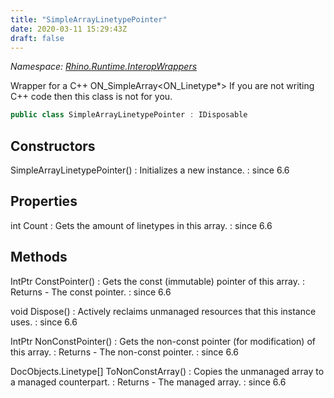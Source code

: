 ```yaml
---
title: "SimpleArrayLinetypePointer"
date: 2020-03-11 15:29:43Z
draft: false
---
```


*Namespace: [Rhino.Runtime.InteropWrappers](../)*

Wrapper for a C++ ON_SimpleArray<ON_Linetype*>
   If you are not writing C++ code then this class is not for you.
```cs
public class SimpleArrayLinetypePointer : IDisposable
```
## Constructors

SimpleArrayLinetypePointer()
: Initializes a new  instance.
: since 6.6
## Properties

int Count
: Gets the amount of linetypes in this array.
: since 6.6
## Methods

IntPtr ConstPointer()
: Gets the const (immutable) pointer of this array.
: Returns - The const pointer.
: since 6.6

void Dispose()
: Actively reclaims unmanaged resources that this instance uses.
: since 6.6

IntPtr NonConstPointer()
: Gets the non-const pointer (for modification) of this array.
: Returns - The non-const pointer.
: since 6.6

DocObjects.Linetype[] ToNonConstArray()
: Copies the unmanaged array to a managed counterpart.
: Returns - The managed array.
: since 6.6

